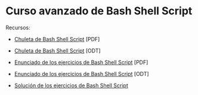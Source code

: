Curso avanzado de Bash Shell Script
===================================

Recursos:

- [Chuleta de Bash Shell Script](https://github.com/asanzdiego/curso-shell-script-2014/raw/master/chuleta-shell-script.pdf) [PDF]

- [Chuleta de Bash Shell Script](https://github.com/asanzdiego/curso-shell-script-2014/raw/master/chuleta-shell-script.odt) [ODT]

- [Enunciado de los ejercicios de Bash Shell Script](https://github.com/asanzdiego/curso-shell-script-2014/raw/master/ejercicios-shell-script/ejercicios-shell-script.pdf) [PDF]

- [Enunciado de los ejercicios de Bash Shell Script](https://github.com/asanzdiego/curso-shell-script-2014/raw/master/ejercicios-shell-script/ejercicios-shell-script.odt) [ODT]

- [Solución de los ejercicios de Bash Shell Script](https://github.com/asanzdiego/curso-shell-script-2014/tree/master/ejercicios-shell-script/solucion)
